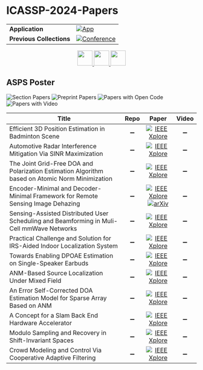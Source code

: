 # ICASSP-2024-Papers

<table>
    <tr>
        <td><strong>Application</strong></td>
        <td>
            <a href="https://huggingface.co/spaces/DmitryRyumin/NewEraAI-Papers" style="float:left;">
                <img src="https://img.shields.io/badge/🤗-NewEraAI--Papers-FFD21F.svg" alt="App" />
            </a>
        </td>
    </tr>
    <tr>
        <td><strong>Previous Collections</strong></td>
        <td>
            <a href="https://github.com/DmitryRyumin/ICASSP-2023-24-Papers/blob/main/README_2023.md">
                <img src="http://img.shields.io/badge/ICASSP-2023-0073AE.svg" alt="Conference">
            </a>
        </td>
    </tr>
</table>

<div align="center">
    <a href="https://github.com/DmitryRyumin/ICASSP-2023-24-Papers/blob/main/sections/2024/main/IVMSP-P6.md">
        <img src="https://cdn.jsdelivr.net/gh/DmitryRyumin/NewEraAI-Papers@main/images/left.svg" width="40" alt="" />
    </a>
    <a href="https://github.com/DmitryRyumin/ICASSP-2023-24-Papers/">
        <img src="https://cdn.jsdelivr.net/gh/DmitryRyumin/NewEraAI-Papers@main/images/home.svg" width="40" alt="" />
    </a>
    <a href="https://github.com/DmitryRyumin/ICASSP-2023-24-Papers/blob/main/sections/2024/main/SLP-P4.md">
        <img src="https://cdn.jsdelivr.net/gh/DmitryRyumin/NewEraAI-Papers@main/images/right.svg" width="40" alt="" />
    </a>
</div>

## ASPS Poster

![Section Papers](https://img.shields.io/badge/Section%20Papers-12-42BA16) ![Preprint Papers](https://img.shields.io/badge/Preprint%20Papers-1-b31b1b) ![Papers with Open Code](https://img.shields.io/badge/Papers%20with%20Open%20Code-soon-1D7FBF) ![Papers with Video](https://img.shields.io/badge/Papers%20with%20Video-0-FF0000)

| **Title** | **Repo** | **Paper** | **Video** |
|-----------|:--------:|:---------:|:---------:|
| Efficient 3D Position Estimation in Badminton Scene | :heavy_minus_sign: | [![IEEE Xplore](https://img.shields.io/badge/IEEE-10447900-E4A42C.svg)](https://ieeexplore.ieee.org/document/10447900) | :heavy_minus_sign: |
| Automotive Radar Interference Mitigation Via SINR Maximization | :heavy_minus_sign: | [![IEEE Xplore](https://img.shields.io/badge/IEEE-10446963-E4A42C.svg)](https://ieeexplore.ieee.org/document/10446963) | :heavy_minus_sign: |
| The Joint Grid-Free DOA and Polarization Estimation Algorithm based on Atomic Norm Minimization | :heavy_minus_sign: | [![IEEE Xplore](https://img.shields.io/badge/IEEE-10448254-E4A42C.svg)](https://ieeexplore.ieee.org/document/10448254) | :heavy_minus_sign: |
| Encoder-Minimal and Decoder-Minimal Framework for Remote Sensing Image Dehazing | :heavy_minus_sign: | [![IEEE Xplore](https://img.shields.io/badge/IEEE-10446125-E4A42C.svg)](https://ieeexplore.ieee.org/document/10446125) <br/> [![arXiv](https://img.shields.io/badge/arXiv-2312.07849-b31b1b.svg)](https://arxiv.org/abs/2312.07849) | :heavy_minus_sign: |
| Sensing-Assisted Distributed User Scheduling and Beamforming in Muli-Cell mmWave Networks | :heavy_minus_sign: | [![IEEE Xplore](https://img.shields.io/badge/IEEE-10447645-E4A42C.svg)](https://ieeexplore.ieee.org/document/10447645) | :heavy_minus_sign: |
| Practical Challenge and Solution for IRS-Aided Indoor Localization System | :heavy_minus_sign: | [![IEEE Xplore](https://img.shields.io/badge/IEEE-10448252-E4A42C.svg)](https://ieeexplore.ieee.org/document/10448252) | :heavy_minus_sign: |
| Towards Enabling DPOAE Estimation on Single-Speaker Earbuds | :heavy_minus_sign: | [![IEEE Xplore](https://img.shields.io/badge/IEEE-10446436-E4A42C.svg)](https://ieeexplore.ieee.org/document/10446436) | :heavy_minus_sign: |
| ANM-Based Source Localization Under Mixed Field | :heavy_minus_sign: | [![IEEE Xplore](https://img.shields.io/badge/IEEE-10446002-E4A42C.svg)](https://ieeexplore.ieee.org/document/10446002) | :heavy_minus_sign: |
| An Error Self-Corrected DOA Estimation Model for Sparse Array Based on ANM | :heavy_minus_sign: | [![IEEE Xplore](https://img.shields.io/badge/IEEE-10447794-E4A42C.svg)](https://ieeexplore.ieee.org/document/10447794) | :heavy_minus_sign: |
| A Concept for a Slam Back End Hardware Accelerator | :heavy_minus_sign: | [![IEEE Xplore](https://img.shields.io/badge/IEEE-10448421-E4A42C.svg)](https://ieeexplore.ieee.org/document/10448421) | :heavy_minus_sign: |
| Modulo Sampling and Recovery in Shift-Invariant Spaces | :heavy_minus_sign: | [![IEEE Xplore](https://img.shields.io/badge/IEEE-10448280-E4A42C.svg)](https://ieeexplore.ieee.org/document/10448280) | :heavy_minus_sign: |
| Crowd Modeling and Control Via Cooperative Adaptive Filtering | :heavy_minus_sign: | [![IEEE Xplore](https://img.shields.io/badge/IEEE-10446526-E4A42C.svg)](https://ieeexplore.ieee.org/document/10446526) | :heavy_minus_sign: |